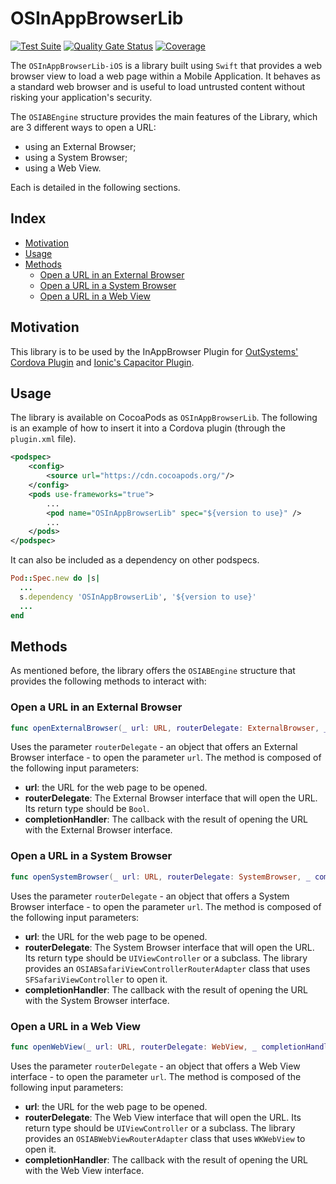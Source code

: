 # OSInAppBrowserLib

[![Test Suite](https://github.com/OutSystems/OSInAppBrowserLib-iOS/actions/workflows/test.yml/badge.svg)](https://github.com/OutSystems/OSInAppBrowserLib-iOS/actions/workflows/test.yml)
[![Quality Gate Status](https://sonarcloud.io/api/project_badges/measure?project=OutSystems_OSInAppBrowserLib-iOS&metric=alert_status&token=edb5ae4f7335334aafac7b0256e7938b2ed06f97)](https://sonarcloud.io/summary/new_code?id=OutSystems_OSInAppBrowserLib-iOS)
[![Coverage](https://sonarcloud.io/api/project_badges/measure?project=OutSystems_OSInAppBrowserLib-iOS&metric=coverage&token=edb5ae4f7335334aafac7b0256e7938b2ed06f97)](https://sonarcloud.io/summary/new_code?id=OutSystems_OSInAppBrowserLib-iOS)

The `OSInAppBrowserLib-iOS` is a library built using `Swift` that provides a web browser view to load a web page within a Mobile Application. It behaves as a standard web browser and is useful to load untrusted content without risking your application's security.

The `OSIABEngine` structure provides the main features of the Library, which are 3 different ways to open a URL:
- using an External Browser;
- using a System Browser;
- using a Web View.

Each is detailed in the following sections.

## Index

- [Motivation](#motivation)
- [Usage](#usage)
- [Methods](#methods)
    - [Open a URL in an External Browser](#open-a-url-in-an-external-browser)
    - [Open a URL in a System Browser](#open-a-url-in-a-system-browser)
    - [Open a URL in a Web View](#open-a-url-in-a-web-view)

## Motivation

This library is to be used by the InAppBrowser Plugin for [OutSystems' Cordova Plugin](https://github.com/OutSystems/cordova-outsystems-inappbrowser) and [Ionic's Capacitor Plugin](https://github.com/ionic-team/capacitor-os-inappbrowser). 

## Usage

The library is available on CocoaPods as `OSInAppBrowserLib`. The following is an example of how to insert it into a Cordova plugin (through the `plugin.xml` file).

```xml
<podspec>
    <config>
        <source url="https://cdn.cocoapods.org/"/>
    </config>
    <pods use-frameworks="true">
        ...
        <pod name="OSInAppBrowserLib" spec="${version to use}" />
        ...
    </pods>
</podspec>
```

It can also be included as a dependency on other podspecs.

```ruby
Pod::Spec.new do |s|
  ...
  s.dependency 'OSInAppBrowserLib', '${version to use}'
  ...
end
```

## Methods

As mentioned before, the library offers the `OSIABEngine` structure that provides the following methods to interact with:

### Open a URL in an External Browser

```swift
func openExternalBrowser(_ url: URL, routerDelegate: ExternalBrowser, _ completionHandler: @escaping (ExternalBrowser.ReturnType) -> Void)
```

Uses the parameter `routerDelegate` - an object that offers an External Browser interface - to open the parameter `url`. The method is composed of the following input parameters:
- **url**: the URL for the web page to be opened.
- **routerDelegate**: The External Browser interface that will open the URL. Its return type should be `Bool`.
- **completionHandler**: The callback with the result of opening the URL with the External Browser interface.

### Open a URL in a System Browser

```swift
func openSystemBrowser(_ url: URL, routerDelegate: SystemBrowser, _ completionHandler: @escaping (SystemBrowser.ReturnType) -> Void)
```

Uses the parameter `routerDelegate` - an object that offers a System Browser interface - to open the parameter `url`. The method is composed of the following input parameters:
- **url**: the URL for the web page to be opened.
- **routerDelegate**: The System Browser interface that will open the URL. Its return type should be `UIViewController` or a subclass. The library provides an `OSIABSafariViewControllerRouterAdapter` class that uses `SFSafariViewController` to open it. 
- **completionHandler**: The callback with the result of opening the URL with the System Browser interface.

### Open a URL in a Web View

```swift
func openWebView(_ url: URL, routerDelegate: WebView, _ completionHandler: @escaping (WebView.ReturnType) -> Void)
```

Uses the parameter `routerDelegate` - an object that offers a Web View interface - to open the parameter `url`. The method is composed of the following input parameters:
- **url**: the URL for the web page to be opened.
- **routerDelegate**: The Web View interface that will open the URL. Its return type should be `UIViewController` or a subclass. The library provides an `OSIABWebViewRouterAdapter` class that uses `WKWebView` to open it. 
- **completionHandler**: The callback with the result of opening the URL with the Web View interface.
